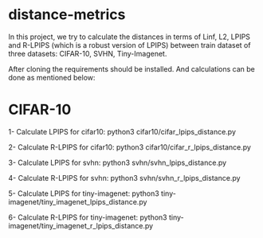 # distance-metrics

In this project, we try to calculate the distances in terms of Linf, L2, LPIPS and R-LPIPS (which is a robust version of LPIPS)
between train dataset of three datasets: CIFAR-10, SVHN, Tiny-Imagenet.

After cloning the requirements should be installed. And calculations can be done as mentioned below:
# CIFAR-10

1- Calculate LPIPS for cifar10: python3 cifar10/cifar_lpips_distance.py

2- Calculate R-LPIPS for cifar10: python3 cifar10/cifar_r_lpips_distance.py

3- Calculate LPIPS for svhn: python3 svhn/svhn_lpips_distance.py

4- Calculate R-LPIPS for svhn: python3 svhn/svhn_r_lpips_distance.py

5- Calculate LPIPS for tiny-imagenet: python3 tiny-imagenet/tiny_imagenet_lpips_distance.py

6- Calculate R-LPIPS for tiny-imagenet: python3 tiny-imagenet/tiny_imagenet_r_lpips_distance.py

